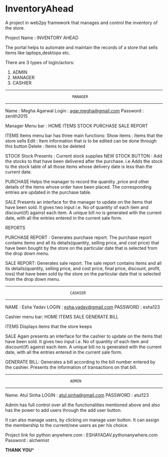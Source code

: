 # InventoryAhead
A project in web2py framework that manages and control the inventory of the store.

Project Name : INVENTORY AHEAD

The portal helps to automate and maintain the records of a store that sells items like laptops,desktops etc.

There are 3 types of login/actors:

1.	ADMIN
2.	MANAGER
3.	CASHIER

************************************************************************
                                  MANAGER
************************************************************************
Name : Megha Agarwal
Login : agar.megha@gmail.com
Password : zenith2015

Manager Menu bar :
HOME  ITEMS STOCK PURCHASE  SALE  REPORT

ITEMS
Items menu bar has three main functions:
	Show items : Items that the store sells
	Edit : Item information that is to be edited can be done through this button
	Delete : Items to be deleted

STOCK
Stock Presents : Current stock supplies
NEW STOCK BUTTON : Add the stocks to that have been delivered after the purchase. i.e Adds the stock to the stock table of all those items whose delivery date is less than the current date.

PURCHASE
Helps the manager to record the quantity ,price and other details of the items whose order have been placed.
The corresponding entries are updated in the purchase table.

SALE
Presents an interface for the manager to update on the items that have been sold. It gives two input i.e. No of quantity of each item and discount(if) against each item. A unique bill no is generated with the current date, with all the entries entered in the current sale form.

REPORTS

PURCHASE REPORT : 
Generates purchase report. The purchase report contains items and all its details(quantity, selling price, and cost price) that have been bought by the store on the particular date that is selected from the drop down menu.


SALE REPORT: 
Generates sale report. The sale report contains items and all its details(quantity, selling price, and cost price, final price, discount, profit, loss) that have been sold by the store on the particular date that is selected from the drop down menu.

************************************************************************
                                 CASHIER
************************************************************************
NAME : Esha Yadav
LOGIN : esha.yadav@gmail.com
PASSWORD : esha123

Cashier menu bar:
HOME ITEMS	SALE  GENERATE BILL

ITEMS
Displays items that the store keeps

SALE
Again presents an interface for the cashier to update on the items that have been sold. It gives two input i.e. No of quantity of each item and discount(if) against each item. A unique bill no is generated with the current date, with all the entries entered in the current sale form.

GENERATE BILL:
Generates a bill according to the bill number entered by the cashier. Presents the information of transactions on that bill.

************************************************************************
                                 ADMIN
************************************************************************
Name: Atul Sinha
LOGIN : atul.sinha@gmail.com
PASSWORD : atul123

Admin has full control over all the functionalities mentioned above and also has the power to add users through the add user button.

It can also manage users, by clicking on manage user button. It can assign the membership to the current/new users as per his choice.

Project link for python anywhere.com : ESHAYADAV.pythonanywhere.com
Password : alchemist

******************************THANK  YOU*******************************
